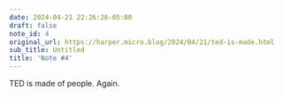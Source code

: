 ```yaml
---
date: 2024-04-21 22:26:26-05:00
draft: false
note_id: 4
original_url: https://harper.micro.blog/2024/04/21/ted-is-made.html
sub_title: Untitled
title: 'Note #4'
---
```


TED is made of people. Again.